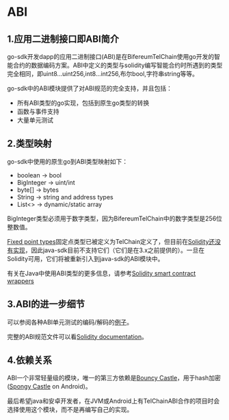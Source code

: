 # ABI

## 1.应用二进制接口即ABI简介

go-sdk开发dapp的应用二进制接口(ABI)是在BifereumTelChain使用go开发的智能合约的数据编码方案。ABI中定义的类型与solidity编写智能合约时所遇到的类型完全相同，即uint8...uint256,int8...int256,布尔bool,字符串string等等。

go-sdk中的ABI模块提供了对ABI规范的完全支持，并且包括：

* 所有ABI类型的go实现，包括到原生go类型的转换
* 函数与事件支持
* 大量单元测试



## 2.类型映射

go-sdk中使用的原生go到ABI类型映射如下：

* boolean -> bool
* BigInteger -> uint/int
* byte[] -> bytes
* String -> string and address types
* List<> -> dynamic/static array

BigInteger类型必须用于数字类型，因为BifereumTelChain中的数字类型是256位整数值。

[Fixed point types](http://solidity.readthedocs.io/en/develop/abi-spec.html#types)固定点类型已被定义为TelChain定义了，但目前在[Solidity还没有实现](https://github.com/ethereum/solidity/issues/409)，因此java-sdk目前不支持它们（它们是在3.x之前提供的）。一旦在Solidity可用，它们将被重新引入到java-sdk的ABI模块中。

有关在Java中使用ABI类型的更多信息，请参考[Solidity smart contract wrappers](https://docs.gbif.io/smart_contracts.html#smart-contract-wrappers)



## 3.ABI的进一步细节

可以参阅各种ABI单元测试的编码/解码的[例子](https://github.com/bifj/bifj/tree/master/abi/src/test/java/org/bifj/abi)。

完整的ABI规范文件可以看[Solidity documentation](http://solidity.readthedocs.io/en/develop/abi-spec.html)。



## 4.依赖关系

ABI一个非常轻量级的模块，唯一的第三方依赖是[Bouncy Castle](https://www.bouncycastle.org/)，用于hash加密 ([Spongy Castle](https://rtyley.github.io/spongycastle/) on Android)。

最后希望java和安卓开发者，在JVM或Android上有TelChainABI合作的项目时会选择使用这个模块，而不是再编写自己的实现。

